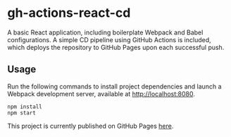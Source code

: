 # gh-actions-react-cd

A basic React application, including boilerplate Webpack and Babel
configurations. A simple CD pipeline using GitHub Actions is included, which
deploys the repository to GitHub Pages upon each successful push.

## Usage

Run the following commands to install project dependencies and launch a Webpack
development server, available at <http://localhost:8080>.

    npm install
    npm start

This project is currently published on GitHub Pages [here][1].

[1]: https://aw8361.github.io/gh-actions-react-cd
